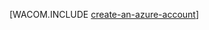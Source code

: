 <properties title="Создание учетной записи Java" pageTitle="Создание учетной записи Java" metaKeywords="" description="Создайте учетную запись в Azure." documentationCenter="Java" services="" solutions="" manager="bjsmith" editor="mollybos" authors="waltpo" videoId="" scriptId="" />

[WACOM.INCLUDE [create-an-azure-account](../includes/create-an-azure-account.md)]

